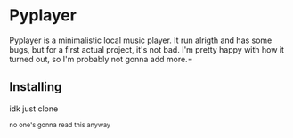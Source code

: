 # Pyplayer
Pyplayer is a minimalistic local music player. It run alrigth and has some bugs, but for a first actual project, it's not bad. I'm pretty happy with how it turned out, so I'm probably not gonna add more.=
## Installing
idk just clone

<sub> no one's gonna read this anyway </sub>
